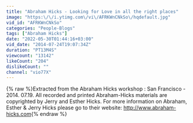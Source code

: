 ```yaml
---
title: "Abraham Hicks - Looking for Love in all the right places"
image: "https:\/\/i.ytimg.com\/vi\/AFRKWnCNkSo\/hqdefault.jpg"
vid_id: "AFRKWnCNkSo"
categories: "People-Blogs"
tags: ["Abraham Hicks"]
date: "2022-05-30T01:44:16+03:00"
vid_date: "2014-07-24T19:07:34Z"
duration: "PT13M4S"
viewcount: "13142"
likeCount: "204"
dislikeCount: ""
channel: "vio77X"
---
```

{% raw %}Extracted from the Abraham Hicks workshop : San Francisco - 2014. 07.19. All recorded and printed Abraham-Hicks materials are copyrighted by Jerry and Esther Hicks. For more information on Abraham, Esther &amp; Jerry Hicks please go to their website: <a rel="nofollow" target="blank" href="http://www.abraham-hicks.com">http://www.abraham-hicks.com</a>{% endraw %}
